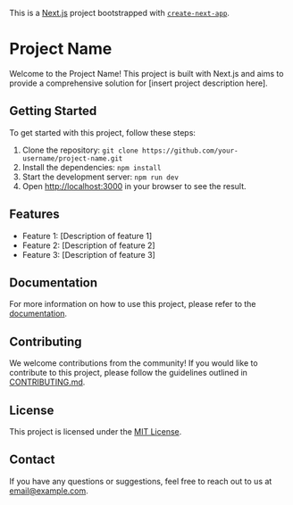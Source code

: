 This is a [Next.js](https://nextjs.org/) project bootstrapped with [`create-next-app`](https://github.com/vercel/next.js/tree/canary/packages/create-next-app).

# Project Name
Welcome to the Project Name! This project is built with Next.js and aims to provide a comprehensive solution for [insert project description here].

## Getting Started

To get started with this project, follow these steps:

1. Clone the repository: `git clone https://github.com/your-username/project-name.git`
2. Install the dependencies: `npm install`
3. Start the development server: `npm run dev`
4. Open [http://localhost:3000](http://localhost:3000) in your browser to see the result.

## Features

- Feature 1: [Description of feature 1]
- Feature 2: [Description of feature 2]
- Feature 3: [Description of feature 3]

## Documentation

For more information on how to use this project, please refer to the [documentation](docs/README.md).

## Contributing

We welcome contributions from the community! If you would like to contribute to this project, please follow the guidelines outlined in [CONTRIBUTING.md](CONTRIBUTING.md).

## License

This project is licensed under the [MIT License](LICENSE).

## Contact

If you have any questions or suggestions, feel free to reach out to us at [email@example.com](mailto:email@example.com).

